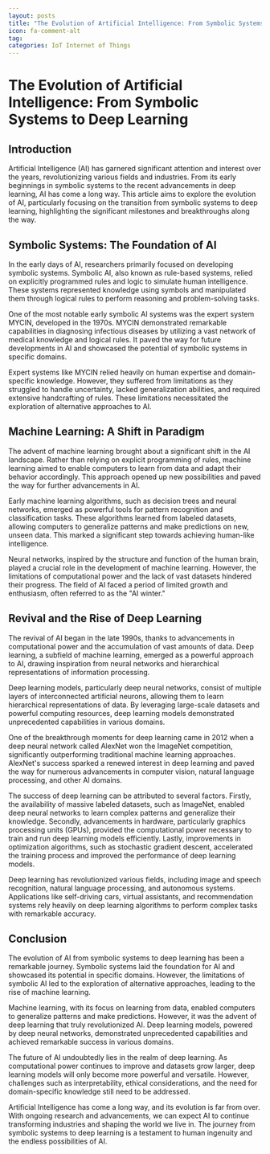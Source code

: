 ```yaml
---
layout: posts
title: "The Evolution of Artificial Intelligence: From Symbolic Systems to Deep Learning"
icon: fa-comment-alt
tag:      
categories: IoT Internet of Things
---
```



# The Evolution of Artificial Intelligence: From Symbolic Systems to Deep Learning

## Introduction

Artificial Intelligence (AI) has garnered significant attention and interest over the years, revolutionizing various fields and industries. From its early beginnings in symbolic systems to the recent advancements in deep learning, AI has come a long way. This article aims to explore the evolution of AI, particularly focusing on the transition from symbolic systems to deep learning, highlighting the significant milestones and breakthroughs along the way.

## Symbolic Systems: The Foundation of AI

In the early days of AI, researchers primarily focused on developing symbolic systems. Symbolic AI, also known as rule-based systems, relied on explicitly programmed rules and logic to simulate human intelligence. These systems represented knowledge using symbols and manipulated them through logical rules to perform reasoning and problem-solving tasks.

One of the most notable early symbolic AI systems was the expert system MYCIN, developed in the 1970s. MYCIN demonstrated remarkable capabilities in diagnosing infectious diseases by utilizing a vast network of medical knowledge and logical rules. It paved the way for future developments in AI and showcased the potential of symbolic systems in specific domains.

Expert systems like MYCIN relied heavily on human expertise and domain-specific knowledge. However, they suffered from limitations as they struggled to handle uncertainty, lacked generalization abilities, and required extensive handcrafting of rules. These limitations necessitated the exploration of alternative approaches to AI.

## Machine Learning: A Shift in Paradigm

The advent of machine learning brought about a significant shift in the AI landscape. Rather than relying on explicit programming of rules, machine learning aimed to enable computers to learn from data and adapt their behavior accordingly. This approach opened up new possibilities and paved the way for further advancements in AI.

Early machine learning algorithms, such as decision trees and neural networks, emerged as powerful tools for pattern recognition and classification tasks. These algorithms learned from labeled datasets, allowing computers to generalize patterns and make predictions on new, unseen data. This marked a significant step towards achieving human-like intelligence.

Neural networks, inspired by the structure and function of the human brain, played a crucial role in the development of machine learning. However, the limitations of computational power and the lack of vast datasets hindered their progress. The field of AI faced a period of limited growth and enthusiasm, often referred to as the "AI winter."

## Revival and the Rise of Deep Learning

The revival of AI began in the late 1990s, thanks to advancements in computational power and the accumulation of vast amounts of data. Deep learning, a subfield of machine learning, emerged as a powerful approach to AI, drawing inspiration from neural networks and hierarchical representations of information processing.

Deep learning models, particularly deep neural networks, consist of multiple layers of interconnected artificial neurons, allowing them to learn hierarchical representations of data. By leveraging large-scale datasets and powerful computing resources, deep learning models demonstrated unprecedented capabilities in various domains.

One of the breakthrough moments for deep learning came in 2012 when a deep neural network called AlexNet won the ImageNet competition, significantly outperforming traditional machine learning approaches. AlexNet's success sparked a renewed interest in deep learning and paved the way for numerous advancements in computer vision, natural language processing, and other AI domains.

The success of deep learning can be attributed to several factors. Firstly, the availability of massive labeled datasets, such as ImageNet, enabled deep neural networks to learn complex patterns and generalize their knowledge. Secondly, advancements in hardware, particularly graphics processing units (GPUs), provided the computational power necessary to train and run deep learning models efficiently. Lastly, improvements in optimization algorithms, such as stochastic gradient descent, accelerated the training process and improved the performance of deep learning models.

Deep learning has revolutionized various fields, including image and speech recognition, natural language processing, and autonomous systems. Applications like self-driving cars, virtual assistants, and recommendation systems rely heavily on deep learning algorithms to perform complex tasks with remarkable accuracy.

## Conclusion

The evolution of AI from symbolic systems to deep learning has been a remarkable journey. Symbolic systems laid the foundation for AI and showcased its potential in specific domains. However, the limitations of symbolic AI led to the exploration of alternative approaches, leading to the rise of machine learning.

Machine learning, with its focus on learning from data, enabled computers to generalize patterns and make predictions. However, it was the advent of deep learning that truly revolutionized AI. Deep learning models, powered by deep neural networks, demonstrated unprecedented capabilities and achieved remarkable success in various domains.

The future of AI undoubtedly lies in the realm of deep learning. As computational power continues to improve and datasets grow larger, deep learning models will only become more powerful and versatile. However, challenges such as interpretability, ethical considerations, and the need for domain-specific knowledge still need to be addressed.

Artificial Intelligence has come a long way, and its evolution is far from over. With ongoing research and advancements, we can expect AI to continue transforming industries and shaping the world we live in. The journey from symbolic systems to deep learning is a testament to human ingenuity and the endless possibilities of AI.